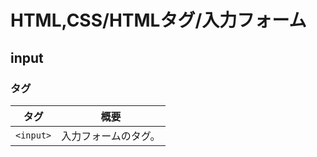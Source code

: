 # HTML,CSS/HTMLタグ/入力フォーム

## input

### タグ

| タグ      | 概要                 |
| --------- | -------------------- |
| `<input>` | 入力フォームのタグ。 |
